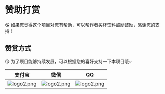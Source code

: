 # 赞助打赏

😘 如果您觉得这个项目对您有帮助，可以帮作者买杯饮料鼓励鼓励，感谢您的支持 !

## 赞赏方式

😘 为了项目能够持续发展，可以根据您的喜好支持一下本项目哦~

|                       支付宝                       |                       微信                        |                        QQ                         |
| :------------------------------------------------: | :-----------------------------------------------: | :-----------------------------------------------: |
| ![logo2.png](https://blog.925i.cn/upload/zf_zfb_skm.png) | ![logo2.png](https://blog.925i.cn/upload/zf_wx_zsm.png) | ![logo2.png](https://blog.925i.cn/upload/zf_qq_skm.png) |

[//]: # ()
[//]: # (## 赞助记录)

[//]: # ()
[//]: # (🥳 感谢各位大佬的支持，祝各位老板天天开心)

[//]: # ()
[//]: # (|           昵称            | 金额  |  方式  |             留言             |    日期    |)

[//]: # (| :-----------------------: | :---: | :----: | :--------------------------: | :--------: |)

[//]: # (|          大盆友           | 6.66  |  微信  |    大佬牛逼 请你喝瓶饮料     | 2022-12-07 |)

[//]: # (|           小志            | 20.00 |  微信  |       老板快弄恋爱日记       | 2022-12-07 |)

[//]: # (|           Fog.            | 10.00 |  微信  |              无              | 2023-01-23 |)

[//]: # (|           Suiu            | 6.66  |  微信  |       感谢大哥技术支持       | 2023-01-24 |)

[//]: # (|        殪曲折扇情         | 20.00 |  微信  |     懿曲折扇情，莫总牛逼     | 2023-03-17 |)

[//]: # (|    燃烧我的卡路李先生     | 50.00 |  微信  |  晚上喝杯咖啡，早点肝出 2.0  | 2023-04-06 |)

[//]: # (| 小胖纸爱吃肉（AI·信创版） | 1.00  |  微信  |     求适配 halo2.x 方案      | 2023-04-07 |)

[//]: # (|           秋秋            | 6.66  | 支付宝 |              无              | 2023-04-10 |)

[//]: # (|      偷了月亮的努努       | 10.00 |  微信  |           鲨鱼辣椒           | 2023-04-14 |)

[//]: # (|          小幸运           | 5.20  |  微信  | 大佬 666，等待小程序适配 2.0 | 2023-04-19 |)
